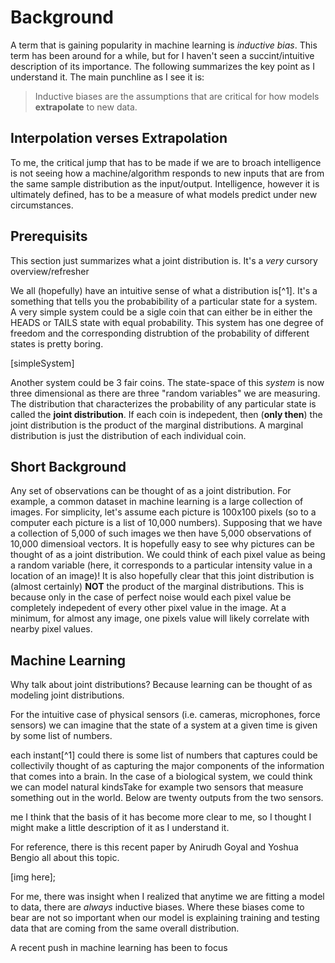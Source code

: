 # Background

A term that is gaining popularity in machine learning is *inductive bias*. This term has been around for a while, but for I haven't seen a succint/intuitive description of its importance. The following summarizes the key point as I understand it. The main punchline as I see it is:

> Inductive biases are the assumptions that are critical for how models **extrapolate** to new data. 

## Interpolation verses Extrapolation

To me, the critical jump that has to be made if we are to broach intelligence is not seeing how a machine/algorithm responds to new inputs that are from the same sample distribution as the input/output. Intelligence, however it is ultimately defined, has to be a measure of what models predict under new circumstances. 

## Prerequisits

This section just summarizes what a joint distribution is. It's a *very* cursory overview/refresher

We all (hopefully) have an intuitive sense of what a distribution is[^1]. It's a something that tells you the probabibility of a particular state for a system. A very simple system could be a sigle coin that can either be in either the HEADS or TAILS state with equal probability. This system has one degree of freedom and the corresponding distrubtion of the probability of different states is pretty boring. 

[simpleSystem]

Another system could be 3 fair coins. The state-space of this *system* is now three dimensional as there are three "random variables" we are measuring. The distribution that characterizes the probability of any particular state is called the **joint distribution**. If each coin is indepedent, then (**only then**) the joint distribution is the product of the marginal distributions. A marginal distribution is just the distribution of each individual coin. 

## Short Background

Any set of observations can be thought of as a joint distribution. For example, a common dataset in machine learning is a large collection of images. For simplicity, let's assume each picture is 100x100 pixels (so to a computer each picture is a list of 10,000 numbers). Supposing that we have a collection of 5,000 of such images we then have 5,000 observations of 10,000 dimensioal vectors. It is hopefully easy to see why pictures can be thought of as a joint distribution. We could think of each pixel value as being a random variable (here, it corresponds to a particular intensity value in a location of an image)! It is also hopefully clear that this joint distribution is (almost certainly) **NOT** the product of the marginal distributions. This is because only in the case of perfect noise would each pixel value be completely indepedent of every other pixel value in the image. At a minimum, for almost any image, one pixels value will likely correlate with nearby pixel values.

## Machine Learning

Why talk about joint distributions? Because learning can be thought of as modeling joint distributions. 


 For the intuitive case of physical sensors (i.e. cameras, microphones, force sensors) we can imagine that the state of a system at a given time is given by some list of numbers. 


each instant[^1] could there is some list of numbers that captures  could be collectivily thought of as capturing the major components of the information that comes into a brain. In the case of a biological system, we could think we can model  natural kindsTake for example two sensors that measure something out in the world. Below are twenty outputs from the two sensors.


me I think that the basis of it has become more clear to me, so I thought I might make a little description of it as I understand it.

For reference, there is this recent paper by Anirudh Goyal and Yoshua Bengio all about this topic.

[img here];

For me, there was insight when I realized that anytime we are fitting a model to data, there are *always* inductive biases. Where these biases come to bear are not so important when our model is explaining training and testing data that are coming from the same overall distribution. 

A recent push in machine learning has been to focus